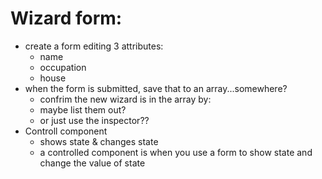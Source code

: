 # Wizard form:

- create a form editing 3 attributes:
    - name 
    - occupation 
    - house
- when the form is submitted, save that to an array...somewhere?
    - confrim the new wizard is in the array by:
    - maybe list them out?
    - or just use the inspector??
- Controll component
    - shows state & changes state
    - a controlled component is when you use a form to show state and change the value of state